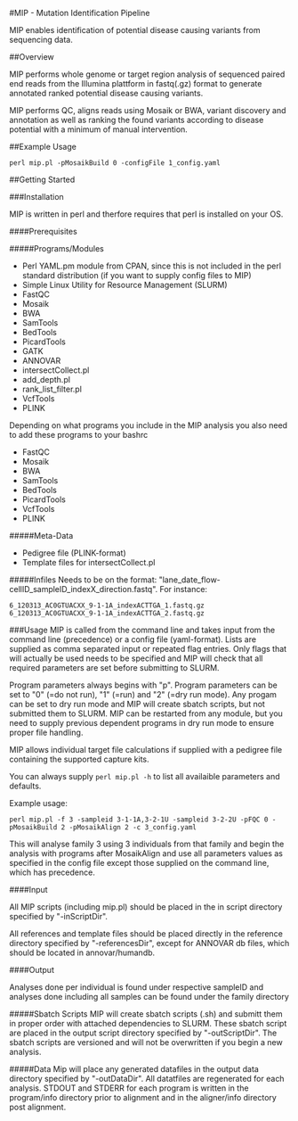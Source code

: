 #MIP - Mutation Identification Pipeline

MIP enables identification of potential disease causing variants from sequencing data. 

##Overview

MIP performs whole genome or target region analysis of sequenced paired end reads from the Illumina plattform in 
fastq(.gz) format to generate annotated ranked potential disease causing variants. 

MIP performs QC, aligns reads using Mosaik or BWA, variant discovery and annotation as well as ranking the found 
variants according to disease potential with a minimum of manual intervention.

##Example Usage
```
perl mip.pl -pMosaikBuild 0 -configFile 1_config.yaml
```

##Getting Started

###Installation

MIP is written in perl and therfore requires that perl is installed on your OS. 

####Prerequisites

#####Programs/Modules
- Perl YAML.pm module from CPAN, since this is not included in the perl standard distribution (if you want to 
  supply config files to MIP)
- Simple Linux Utility for Resource Management (SLURM)
- FastQC
- Mosaik
- BWA
- SamTools
- BedTools
- PicardTools
- GATK
- ANNOVAR
- intersectCollect.pl
- add_depth.pl
- rank_list_filter.pl
- VcfTools
- PLINK

Depending on what programs you include in the MIP analysis you also need to add these programs to your bashrc

- FastQC
- Mosaik
- BWA
- SamTools
- BedTools
- PicardTools
- VcfTools
- PLINK

#####Meta-Data
- Pedigree file (PLINK-format)
- Template files for intersectCollect.pl

#####Infiles
Needs to be on the format: "lane_date_flow-cellID_sampleID_indexX_direction.fastq".  For instance:

```
6_120313_AC0GTUACXX_9-1-1A_indexACTTGA_1.fastq.gz
6_120313_AC0GTUACXX_9-1-1A_indexACTTGA_2.fastq.gz
```

###Usage
MIP is called from the command line and takes input from the command line (precedence) or a config file (yaml-format).
Lists are supplied as comma separated input or repeated flag entries. Only flags that will actually be used needs to 
be specified and MIP will check that all required parameters are set before submitting to SLURM. 

Program parameters always begins with "p". Program parameters can be set to "0" (=do not run), "1" (=run) and "2" 
(=dry run mode). Any progam can be set to dry run mode and MIP will create sbatch scripts, but not submitted them to 
SLURM. MIP can be restarted from any module, but you need to supply previous dependent programs in dry run mode to 
ensure proper file handling. 

MIP allows individual target file calculations if supplied with a pedigree file containing the supported capture kits.

You can always supply ```perl mip.pl -h``` to list all availaible parameters and defaults.  

Example usage:
```
perl mip.pl -f 3 -sampleid 3-1-1A,3-2-1U -sampleid 3-2-2U -pFQC 0 -pMosaikBuild 2 -pMosaikAlign 2 -c 3_config.yaml
```
This will analyse family 3 using 3 individuals from that family and begin the analysis with programs after 
MosaikAlign and use all parameters values as specified in the config file except those supplied on the command line, 
which has precedence.

####Input

All MIP scripts (including mip.pl) should be placed in the in script directory specified by "-inScriptDir".

All references and template files should be placed directly in the reference directory specified by "-referencesDir",
except for ANNOVAR db files, which should be located in annovar/humandb.

####Output

Analyses done per individual is found under respective sampleID and analyses done including all samples can be found
under the family directory

#####Sbatch Scripts
MIP will create sbatch scripts (.sh) and submitt them in proper order with attached dependencies to SLURM. These sbatch 
script are placed in the output script directory specified by "-outScriptDir". The sbatch scripts are versioned and will
not be overwritten if you begin a new analysis.

#####Data
Mip will place any generated datafiles in the output data directory specified by "-outDataDir". All datatfiles are 
regenerated for each analysis. STDOUT and STDERR for each program is written in the program/info directory prior to 
alignment and in the aligner/info directory post alignment. 

